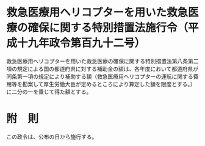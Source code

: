 # 救急医療用ヘリコプターを用いた救急医療の確保に関する特別措置法施行令（平成十九年政令第百九十二号）
救急医療用ヘリコプターを用いた救急医療の確保に関する特別措置法第八条第二項の規定による国の都道府県に対する補助金の額は、各年度において都道府県が同条第一項の規定により補助する額（救急医療用ヘリコプターの運航に関する費用等を勘案して厚生労働大臣が定めるところにより算定した額を限度とする。）に二分の一を乗じて得た額とする。
# 附　則
この政令は、公布の日から施行する。
